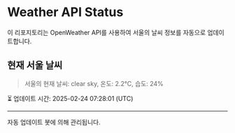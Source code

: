 
# Weather API Status

이 리포지토리는 OpenWeather API를 사용하여 서울의 날씨 정보를 자동으로 업데이트합니다.

## 현재 서울 날씨
> 서울의 현재 날씨: clear sky, 온도: 2.2°C, 습도: 24%

⏳ 업데이트 시간: 2025-02-24 07:28:01 (UTC)

---
자동 업데이트 봇에 의해 관리됩니다.
